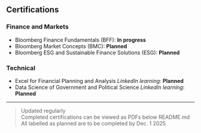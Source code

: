## Certifications


### Finance and Markets
- Bloomberg Finance Fundamentals (BFF): **In progress**
- Bloomberg Market Concepts (BMC): **Planned**
- Bloomberg ESG and Sustainable Finance Solutions (ESG): **Planned**

### Technical
- Excel for Financial Planning and Analysis *LinkedIn learning*: **Planned**
- Data Science of Government and Political Science *LinkedIn learning*: **Planned**

---
> Updated regularly  
> Completed certifications can be viewed as PDFs below README.md  
> All labelled as planned are to be completed by Dec. 1 2025



